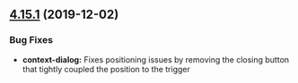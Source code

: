 ## [4.15.1](https://github.com/dynatrace-oss/barista/releases/tag/4.15.1) (2019-12-02)

### Bug Fixes

- **context-dialog:** Fixes positioning issues by removing the closing button
  that tightly coupled the position to the trigger
